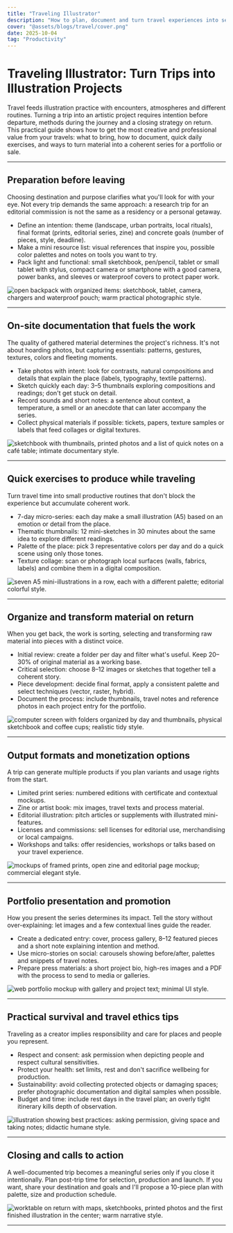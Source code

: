 ```yaml
---
title: "Traveling Illustrator"
description: "How to plan, document and turn travel experiences into sellable, meaningful illustration series."
cover: "@assets/blogs/travel/cover.png"
date: 2025-10-04
tag: "Productivity"
---
```


# Traveling Illustrator: Turn Trips into Illustration Projects

Travel feeds illustration practice with encounters, atmospheres and different routines. Turning a trip into an artistic project requires intention before departure, methods during the journey and a closing strategy on return. This practical guide shows how to get the most creative and professional value from your travels: what to bring, how to document, quick daily exercises, and ways to turn material into a coherent series for a portfolio or sale.

---

## Preparation before leaving

Choosing destination and purpose clarifies what you'll look for with your eye. Not every trip demands the same approach: a research trip for an editorial commission is not the same as a residency or a personal getaway.

- Define an intention: theme (landscape, urban portraits, local rituals), final format (prints, editorial series, zine) and concrete goals (number of pieces, style, deadline).
- Make a mini resource list: visual references that inspire you, possible color palettes and notes on tools you want to try.
- Pack light and functional: small sketchbook, pen/pencil, tablet or small tablet with stylus, compact camera or smartphone with a good camera, power banks, and sleeves or waterproof covers to protect paper work.

![open backpack with organized items: sketchbook, tablet, camera, chargers and waterproof pouch; warm practical photographic style.](/src/assets/blogs/travel/1.png)

---

## On-site documentation that fuels the work

The quality of gathered material determines the project's richness. It's not about hoarding photos, but capturing essentials: patterns, gestures, textures, colors and fleeting moments.

- Take photos with intent: look for contrasts, natural compositions and details that explain the place (labels, typography, textile patterns).
- Sketch quickly each day: 3–5 thumbnails exploring compositions and readings; don't get stuck on detail.
- Record sounds and short notes: a sentence about context, a temperature, a smell or an anecdote that can later accompany the series.
- Collect physical materials if possible: tickets, papers, texture samples or labels that feed collages or digital textures.

![sketchbook with thumbnails, printed photos and a list of quick notes on a café table; intimate documentary style.](/src/assets/blogs/travel/2.png)

---

## Quick exercises to produce while traveling

Turn travel time into small productive routines that don't block the experience but accumulate coherent work.

- 7-day micro-series: each day make a small illustration (A5) based on an emotion or detail from the place.
- Thematic thumbnails: 12 mini-sketches in 30 minutes about the same idea to explore different readings.
- Palette of the place: pick 3 representative colors per day and do a quick scene using only those tones.
- Texture collage: scan or photograph local surfaces (walls, fabrics, labels) and combine them in a digital composition.

![seven A5 mini-illustrations in a row, each with a different palette; editorial colorful style.](/src/assets/blogs/travel/3.png)

---

## Organize and transform material on return

When you get back, the work is sorting, selecting and transforming raw material into pieces with a distinct voice.

- Initial review: create a folder per day and filter what's useful. Keep 20–30% of original material as a working base.
- Critical selection: choose 8–12 images or sketches that together tell a coherent story.
- Piece development: decide final format, apply a consistent palette and select techniques (vector, raster, hybrid).
- Document the process: include thumbnails, travel notes and reference photos in each project entry for the portfolio.

![computer screen with folders organized by day and thumbnails, physical sketchbook and coffee cups; realistic tidy style.](/src/assets/blogs/travel/4.png)

---

## Output formats and monetization options

A trip can generate multiple products if you plan variants and usage rights from the start.

- Limited print series: numbered editions with certificate and contextual mockups.
- Zine or artist book: mix images, travel texts and process material.
- Editorial illustration: pitch articles or supplements with illustrated mini-features.
- Licenses and commissions: sell licenses for editorial use, merchandising or local campaigns.
- Workshops and talks: offer residencies, workshops or talks based on your travel experience.

![mockups of framed prints, open zine and editorial page mockup; commercial elegant style.](/src/assets/blogs/travel/5.png)

---

## Portfolio presentation and promotion

How you present the series determines its impact. Tell the story without over-explaining: let images and a few contextual lines guide the reader.

- Create a dedicated entry: cover, process gallery, 8–12 featured pieces and a short note explaining intention and method.
- Use micro-stories on social: carousels showing before/after, palettes and snippets of travel notes.
- Prepare press materials: a short project bio, high-res images and a PDF with the process to send to media or galleries.

![web portfolio mockup with gallery and project text; minimal UI style.](/src/assets/blogs/travel/6.png)

---

## Practical survival and travel ethics tips

Traveling as a creator implies responsibility and care for places and people you represent.

- Respect and consent: ask permission when depicting people and respect cultural sensitivities.
- Protect your health: set limits, rest and don't sacrifice wellbeing for production.
- Sustainability: avoid collecting protected objects or damaging spaces; prefer photographic documentation and digital samples when possible.
- Budget and time: include rest days in the travel plan; an overly tight itinerary kills depth of observation.

![illustration showing best practices: asking permission, giving space and taking notes; didactic humane style.](/src/assets/blogs/travel/7.png)

---

## Closing and calls to action

A well-documented trip becomes a meaningful series only if you close it intentionally. Plan post-trip time for selection, production and launch. If you want, share your destination and goals and I'll propose a 10-piece plan with palette, size and production schedule.

![worktable on return with maps, sketchbooks, printed photos and the first finished illustration in the center; warm narrative style.](/src/assets/blogs/travel/8.png)

---
